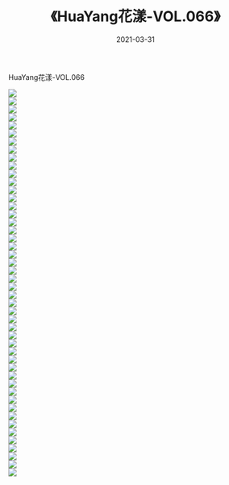 ﻿---
layout: post
title:  《HuaYang花漾-VOL.066》
date:   2021-03-31
img: http://img.660000.xyz/Sharelink/网络美图/2021/HuaYang花漾-VOL.066/000.jpg
categories: [美女, 清纯, 唯美]
---

HuaYang花漾-VOL.066

  ![](http://img.660000.xyz/Sharelink/网络美图/2021/HuaYang花漾-VOL.066/001.jpg) <br> ![](http://img.660000.xyz/Sharelink/网络美图/2021/HuaYang花漾-VOL.066/002.jpg) <br> ![](http://img.660000.xyz/Sharelink/网络美图/2021/HuaYang花漾-VOL.066/003.jpg) <br> ![](http://img.660000.xyz/Sharelink/网络美图/2021/HuaYang花漾-VOL.066/004.jpg) <br> ![](http://img.660000.xyz/Sharelink/网络美图/2021/HuaYang花漾-VOL.066/005.jpg) <br> ![](http://img.660000.xyz/Sharelink/网络美图/2021/HuaYang花漾-VOL.066/006.jpg) <br> ![](http://img.660000.xyz/Sharelink/网络美图/2021/HuaYang花漾-VOL.066/007.jpg) <br> ![](http://img.660000.xyz/Sharelink/网络美图/2021/HuaYang花漾-VOL.066/008.jpg) <br> ![](http://img.660000.xyz/Sharelink/网络美图/2021/HuaYang花漾-VOL.066/009.jpg) <br> ![](http://img.660000.xyz/Sharelink/网络美图/2021/HuaYang花漾-VOL.066/010.jpg) <br> ![](http://img.660000.xyz/Sharelink/网络美图/2021/HuaYang花漾-VOL.066/011.jpg) <br> ![](http://img.660000.xyz/Sharelink/网络美图/2021/HuaYang花漾-VOL.066/012.jpg) <br> ![](http://img.660000.xyz/Sharelink/网络美图/2021/HuaYang花漾-VOL.066/013.jpg) <br> ![](http://img.660000.xyz/Sharelink/网络美图/2021/HuaYang花漾-VOL.066/014.jpg) <br> ![](http://img.660000.xyz/Sharelink/网络美图/2021/HuaYang花漾-VOL.066/015.jpg) <br> ![](http://img.660000.xyz/Sharelink/网络美图/2021/HuaYang花漾-VOL.066/016.jpg) <br> ![](http://img.660000.xyz/Sharelink/网络美图/2021/HuaYang花漾-VOL.066/017.jpg) <br> ![](http://img.660000.xyz/Sharelink/网络美图/2021/HuaYang花漾-VOL.066/018.jpg) <br> ![](http://img.660000.xyz/Sharelink/网络美图/2021/HuaYang花漾-VOL.066/019.jpg) <br> ![](http://img.660000.xyz/Sharelink/网络美图/2021/HuaYang花漾-VOL.066/020.jpg) <br> ![](http://img.660000.xyz/Sharelink/网络美图/2021/HuaYang花漾-VOL.066/021.jpg) <br> ![](http://img.660000.xyz/Sharelink/网络美图/2021/HuaYang花漾-VOL.066/022.jpg) <br> ![](http://img.660000.xyz/Sharelink/网络美图/2021/HuaYang花漾-VOL.066/023.jpg) <br> ![](http://img.660000.xyz/Sharelink/网络美图/2021/HuaYang花漾-VOL.066/024.jpg) <br> ![](http://img.660000.xyz/Sharelink/网络美图/2021/HuaYang花漾-VOL.066/025.jpg) <br> ![](http://img.660000.xyz/Sharelink/网络美图/2021/HuaYang花漾-VOL.066/026.jpg) <br> ![](http://img.660000.xyz/Sharelink/网络美图/2021/HuaYang花漾-VOL.066/027.jpg) <br> ![](http://img.660000.xyz/Sharelink/网络美图/2021/HuaYang花漾-VOL.066/028.jpg) <br> ![](http://img.660000.xyz/Sharelink/网络美图/2021/HuaYang花漾-VOL.066/029.jpg) <br> ![](http://img.660000.xyz/Sharelink/网络美图/2021/HuaYang花漾-VOL.066/030.jpg) <br> ![](http://img.660000.xyz/Sharelink/网络美图/2021/HuaYang花漾-VOL.066/031.jpg) <br> ![](http://img.660000.xyz/Sharelink/网络美图/2021/HuaYang花漾-VOL.066/032.jpg) <br> ![](http://img.660000.xyz/Sharelink/网络美图/2021/HuaYang花漾-VOL.066/033.jpg) <br> ![](http://img.660000.xyz/Sharelink/网络美图/2021/HuaYang花漾-VOL.066/034.jpg) <br> ![](http://img.660000.xyz/Sharelink/网络美图/2021/HuaYang花漾-VOL.066/035.jpg) <br> ![](http://img.660000.xyz/Sharelink/网络美图/2021/HuaYang花漾-VOL.066/036.jpg) <br> ![](http://img.660000.xyz/Sharelink/网络美图/2021/HuaYang花漾-VOL.066/037.jpg) <br> ![](http://img.660000.xyz/Sharelink/网络美图/2021/HuaYang花漾-VOL.066/038.jpg) <br> ![](http://img.660000.xyz/Sharelink/网络美图/2021/HuaYang花漾-VOL.066/039.jpg) <br> ![](http://img.660000.xyz/Sharelink/网络美图/2021/HuaYang花漾-VOL.066/040.jpg) <br> ![](http://img.660000.xyz/Sharelink/网络美图/2021/HuaYang花漾-VOL.066/041.jpg) <br> ![](http://img.660000.xyz/Sharelink/网络美图/2021/HuaYang花漾-VOL.066/042.jpg) <br> ![](http://img.660000.xyz/Sharelink/网络美图/2021/HuaYang花漾-VOL.066/043.jpg) <br> ![](http://img.660000.xyz/Sharelink/网络美图/2021/HuaYang花漾-VOL.066/044.jpg) <br> ![](http://img.660000.xyz/Sharelink/网络美图/2021/HuaYang花漾-VOL.066/045.jpg) <br> ![](http://img.660000.xyz/Sharelink/网络美图/2021/HuaYang花漾-VOL.066/046.jpg) <br> ![](http://img.660000.xyz/Sharelink/网络美图/2021/HuaYang花漾-VOL.066/047.jpg) <br> ![](http://img.660000.xyz/Sharelink/网络美图/2021/HuaYang花漾-VOL.066/048.jpg) <br>